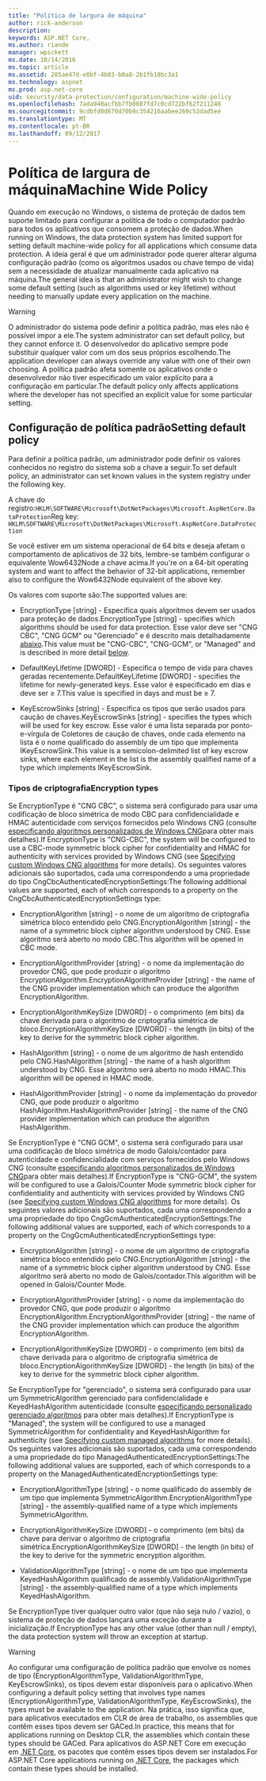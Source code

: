 ```yaml
---
title: "Política de largura de máquina"
author: rick-anderson
description: 
keywords: ASP.NET Core,
ms.author: riande
manager: wpickett
ms.date: 10/14/2016
ms.topic: article
ms.assetid: 285ae47d-e0bf-4b03-b0a8-2b1fb18bc3a1
ms.technology: aspnet
ms.prod: asp.net-core
uid: security/data-protection/configuration/machine-wide-policy
ms.openlocfilehash: 7ada940acfbb7fb0887fd7c0cd722bf62f211248
ms.sourcegitcommit: 9cdbfd0d670d70b9c354216aabee260c52dad5ee
ms.translationtype: MT
ms.contentlocale: pt-BR
ms.lasthandoff: 09/12/2017
---
```

# <a name="machine-wide-policy"></a><span data-ttu-id="daeda-103">Política de largura de máquina</span><span class="sxs-lookup"><span data-stu-id="daeda-103">Machine Wide Policy</span></span>

<a name=data-protection-configuration-machinewidepolicy></a>

<span data-ttu-id="daeda-104">Quando em execução no Windows, o sistema de proteção de dados tem suporte limitado para configurar a política de todo o computador padrão para todos os aplicativos que consomem a proteção de dados.</span><span class="sxs-lookup"><span data-stu-id="daeda-104">When running on Windows, the data protection system has limited support for setting default machine-wide policy for all applications which consume data protection.</span></span> <span data-ttu-id="daeda-105">A ideia geral é que um administrador pode querer alterar alguma configuração padrão (como os algoritmos usados ou chave tempo de vida) sem a necessidade de atualizar manualmente cada aplicativo na máquina.</span><span class="sxs-lookup"><span data-stu-id="daeda-105">The general idea is that an administrator might wish to change some default setting (such as algorithms used or key lifetime) without needing to manually update every application on the machine.</span></span>

>[!WARNING]
> <span data-ttu-id="daeda-106">O administrador do sistema pode definir a política padrão, mas eles não é possível impor a ele.</span><span class="sxs-lookup"><span data-stu-id="daeda-106">The system administrator can set default policy, but they cannot enforce it.</span></span> <span data-ttu-id="daeda-107">O desenvolvedor do aplicativo sempre pode substituir qualquer valor com um dos seus próprios escolhendo.</span><span class="sxs-lookup"><span data-stu-id="daeda-107">The application developer can always override any value with one of their own choosing.</span></span> <span data-ttu-id="daeda-108">A política padrão afeta somente os aplicativos onde o desenvolvedor não tiver especificado um valor explícito para a configuração em particular.</span><span class="sxs-lookup"><span data-stu-id="daeda-108">The default policy only affects applications where the developer has not specified an explicit value for some particular setting.</span></span>

## <a name="setting-default-policy"></a><span data-ttu-id="daeda-109">Configuração de política padrão</span><span class="sxs-lookup"><span data-stu-id="daeda-109">Setting default policy</span></span>

<span data-ttu-id="daeda-110">Para definir a política padrão, um administrador pode definir os valores conhecidos no registro do sistema sob a chave a seguir.</span><span class="sxs-lookup"><span data-stu-id="daeda-110">To set default policy, an administrator can set known values in the system registry under the following key.</span></span>

<span data-ttu-id="daeda-111">A chave do registro:`HKLM\SOFTWARE\Microsoft\DotNetPackages\Microsoft.AspNetCore.DataProtection`</span><span class="sxs-lookup"><span data-stu-id="daeda-111">Reg key: `HKLM\SOFTWARE\Microsoft\DotNetPackages\Microsoft.AspNetCore.DataProtection`</span></span>

<span data-ttu-id="daeda-112">Se você estiver em um sistema operacional de 64 bits e deseja afetam o comportamento de aplicativos de 32 bits, lembre-se também configurar o equivalente Wow6432Node a chave acima.</span><span class="sxs-lookup"><span data-stu-id="daeda-112">If you're on a 64-bit operating system and want to affect the behavior of 32-bit applications, remember also to configure the Wow6432Node equivalent of the above key.</span></span>

<span data-ttu-id="daeda-113">Os valores com suporte são:</span><span class="sxs-lookup"><span data-stu-id="daeda-113">The supported values are:</span></span>

* <span data-ttu-id="daeda-114">EncryptionType [string] - Especifica quais algoritmos devem ser usados para proteção de dados.</span><span class="sxs-lookup"><span data-stu-id="daeda-114">EncryptionType [string] - specifies which algorithms should be used for data protection.</span></span> <span data-ttu-id="daeda-115">Esse valor deve ser "CNG CBC", "CNG GCM" ou "Gerenciado" e é descrito mais detalhadamente [abaixo](#data-protection-encryption-types).</span><span class="sxs-lookup"><span data-stu-id="daeda-115">This value must be "CNG-CBC", "CNG-GCM", or "Managed" and is described in more detail [below](#data-protection-encryption-types).</span></span>

* <span data-ttu-id="daeda-116">DefaultKeyLifetime [DWORD] - Especifica o tempo de vida para chaves geradas recentemente.</span><span class="sxs-lookup"><span data-stu-id="daeda-116">DefaultKeyLifetime [DWORD] - specifies the lifetime for newly-generated keys.</span></span> <span data-ttu-id="daeda-117">Esse valor é especificado em dias e deve ser ≥ 7.</span><span class="sxs-lookup"><span data-stu-id="daeda-117">This value is specified in days and must be ≥ 7.</span></span>

* <span data-ttu-id="daeda-118">KeyEscrowSinks [string] - Especifica os tipos que serão usados para caução de chaves.</span><span class="sxs-lookup"><span data-stu-id="daeda-118">KeyEscrowSinks [string] - specifies the types which will be used for key escrow.</span></span> <span data-ttu-id="daeda-119">Esse valor é uma lista separada por ponto-e-vírgula de Coletores de caução de chaves, onde cada elemento na lista é o nome qualificado do assembly de um tipo que implementa IKeyEscrowSink.</span><span class="sxs-lookup"><span data-stu-id="daeda-119">This value is a semicolon-delimited list of key escrow sinks, where each element in the list is the assembly qualified name of a type which implements IKeyEscrowSink.</span></span>

<a name=data-protection-encryption-types></a>

### <a name="encryption-types"></a><span data-ttu-id="daeda-120">Tipos de criptografia</span><span class="sxs-lookup"><span data-stu-id="daeda-120">Encryption types</span></span>

<span data-ttu-id="daeda-121">Se EncryptionType é "CNG CBC", o sistema será configurado para usar uma codificação de bloco simétrica de modo CBC para confidencialidade e HMAC autenticidade com serviços fornecidos pelo Windows CNG (consulte [especificando algoritmos personalizados de Windows CNG](overview.md#data-protection-changing-algorithms-cng)para obter mais detalhes).</span><span class="sxs-lookup"><span data-stu-id="daeda-121">If EncryptionType is "CNG-CBC", the system will be configured to use a CBC-mode symmetric block cipher for confidentiality and HMAC for authenticity with services provided by Windows CNG (see [Specifying custom Windows CNG algorithms](overview.md#data-protection-changing-algorithms-cng) for more details).</span></span> <span data-ttu-id="daeda-122">Os seguintes valores adicionais são suportados, cada uma correspondendo a uma propriedade do tipo CngCbcAuthenticatedEncryptionSettings:</span><span class="sxs-lookup"><span data-stu-id="daeda-122">The following additional values are supported, each of which corresponds to a property on the CngCbcAuthenticatedEncryptionSettings type:</span></span>

* <span data-ttu-id="daeda-123">EncryptionAlgorithm [string] - o nome de um algoritmo de criptografia simétrica bloco entendido pelo CNG.</span><span class="sxs-lookup"><span data-stu-id="daeda-123">EncryptionAlgorithm [string] - the name of a symmetric block cipher algorithm understood by CNG.</span></span> <span data-ttu-id="daeda-124">Esse algoritmo será aberto no modo CBC.</span><span class="sxs-lookup"><span data-stu-id="daeda-124">This algorithm will be opened in CBC mode.</span></span>

* <span data-ttu-id="daeda-125">EncryptionAlgorithmProvider [string] - o nome da implementação do provedor CNG, que pode produzir o algoritmo EncryptionAlgorithm.</span><span class="sxs-lookup"><span data-stu-id="daeda-125">EncryptionAlgorithmProvider [string] - the name of the CNG provider implementation which can produce the algorithm EncryptionAlgorithm.</span></span>

* <span data-ttu-id="daeda-126">EncryptionAlgorithmKeySize [DWORD] - o comprimento (em bits) da chave derivada para o algoritmo de criptografia simétrica de bloco.</span><span class="sxs-lookup"><span data-stu-id="daeda-126">EncryptionAlgorithmKeySize [DWORD] - the length (in bits) of the key to derive for the symmetric block cipher algorithm.</span></span>

* <span data-ttu-id="daeda-127">HashAlgorithm [string] - o nome de um algoritmo de hash entendido pelo CNG.</span><span class="sxs-lookup"><span data-stu-id="daeda-127">HashAlgorithm [string] - the name of a hash algorithm understood by CNG.</span></span> <span data-ttu-id="daeda-128">Esse algoritmo será aberto no modo HMAC.</span><span class="sxs-lookup"><span data-stu-id="daeda-128">This algorithm will be opened in HMAC mode.</span></span>

* <span data-ttu-id="daeda-129">HashAlgorithmProvider [string] - o nome da implementação do provedor CNG, que pode produzir o algoritmo HashAlgorithm.</span><span class="sxs-lookup"><span data-stu-id="daeda-129">HashAlgorithmProvider [string] - the name of the CNG provider implementation which can produce the algorithm HashAlgorithm.</span></span>

<span data-ttu-id="daeda-130">Se EncryptionType é "CNG GCM", o sistema será configurado para usar uma codificação de bloco simétrica de modo Galois/contador para autenticidade e confidencialidade com serviços fornecidos pelo Windows CNG (consulte [especificando algoritmos personalizados de Windows CNG](overview.md#data-protection-changing-algorithms-cng)para obter mais detalhes).</span><span class="sxs-lookup"><span data-stu-id="daeda-130">If EncryptionType is "CNG-GCM", the system will be configured to use a Galois/Counter Mode symmetric block cipher for confidentiality and authenticity with services provided by Windows CNG (see [Specifying custom Windows CNG algorithms](overview.md#data-protection-changing-algorithms-cng) for more details).</span></span> <span data-ttu-id="daeda-131">Os seguintes valores adicionais são suportados, cada uma correspondendo a uma propriedade do tipo CngGcmAuthenticatedEncryptionSettings:</span><span class="sxs-lookup"><span data-stu-id="daeda-131">The following additional values are supported, each of which corresponds to a property on the CngGcmAuthenticatedEncryptionSettings type:</span></span>

* <span data-ttu-id="daeda-132">EncryptionAlgorithm [string] - o nome de um algoritmo de criptografia simétrica bloco entendido pelo CNG.</span><span class="sxs-lookup"><span data-stu-id="daeda-132">EncryptionAlgorithm [string] - the name of a symmetric block cipher algorithm understood by CNG.</span></span> <span data-ttu-id="daeda-133">Esse algoritmo será aberto no modo de Galois/contador.</span><span class="sxs-lookup"><span data-stu-id="daeda-133">This algorithm will be opened in Galois/Counter Mode.</span></span>

* <span data-ttu-id="daeda-134">EncryptionAlgorithmProvider [string] - o nome da implementação do provedor CNG, que pode produzir o algoritmo EncryptionAlgorithm.</span><span class="sxs-lookup"><span data-stu-id="daeda-134">EncryptionAlgorithmProvider [string] - the name of the CNG provider implementation which can produce the algorithm EncryptionAlgorithm.</span></span>

* <span data-ttu-id="daeda-135">EncryptionAlgorithmKeySize [DWORD] - o comprimento (em bits) da chave derivada para o algoritmo de criptografia simétrica de bloco.</span><span class="sxs-lookup"><span data-stu-id="daeda-135">EncryptionAlgorithmKeySize [DWORD] - the length (in bits) of the key to derive for the symmetric block cipher algorithm.</span></span>

<span data-ttu-id="daeda-136">Se EncryptionType for "gerenciado", o sistema será configurado para usar um SymmetricAlgorithm gerenciado para confidencialidade e KeyedHashAlgorithm autenticidade (consulte [especificando personalizado gerenciado algoritmos](overview.md#data-protection-changing-algorithms-custom-managed) para obter mais detalhes).</span><span class="sxs-lookup"><span data-stu-id="daeda-136">If EncryptionType is "Managed", the system will be configured to use a managed SymmetricAlgorithm for confidentiality and KeyedHashAlgorithm for authenticity (see [Specifying custom managed algorithms](overview.md#data-protection-changing-algorithms-custom-managed) for more details).</span></span> <span data-ttu-id="daeda-137">Os seguintes valores adicionais são suportados, cada uma correspondendo a uma propriedade do tipo ManagedAuthenticatedEncryptionSettings:</span><span class="sxs-lookup"><span data-stu-id="daeda-137">The following additional values are supported, each of which corresponds to a property on the ManagedAuthenticatedEncryptionSettings type:</span></span>

* <span data-ttu-id="daeda-138">EncryptionAlgorithmType [string] - o nome qualificado do assembly de um tipo que implementa SymmetricAlgorithm.</span><span class="sxs-lookup"><span data-stu-id="daeda-138">EncryptionAlgorithmType [string] - the assembly-qualified name of a type which implements SymmetricAlgorithm.</span></span>

* <span data-ttu-id="daeda-139">EncryptionAlgorithmKeySize [DWORD] - o comprimento (em bits) da chave para derivar o algoritmo de criptografia simétrica.</span><span class="sxs-lookup"><span data-stu-id="daeda-139">EncryptionAlgorithmKeySize [DWORD] - the length (in bits) of the key to derive for the symmetric encryption algorithm.</span></span>

* <span data-ttu-id="daeda-140">ValidationAlgorithmType [string] - o nome de um tipo que implementa KeyedHashAlgorithm qualificado de assembly.</span><span class="sxs-lookup"><span data-stu-id="daeda-140">ValidationAlgorithmType [string] - the assembly-qualified name of a type which implements KeyedHashAlgorithm.</span></span>

<span data-ttu-id="daeda-141">Se EncryptionType tiver qualquer outro valor (que não seja nulo / vazio), o sistema de proteção de dados lançará uma exceção durante a inicialização.</span><span class="sxs-lookup"><span data-stu-id="daeda-141">If EncryptionType has any other value (other than null / empty), the data protection system will throw an exception at startup.</span></span>

>[!WARNING]
> <span data-ttu-id="daeda-142">Ao configurar uma configuração de política padrão que envolve os nomes de tipo (EncryptionAlgorithmType, ValidationAlgorithmType, KeyEscrowSinks), os tipos devem estar disponíveis para o aplicativo.</span><span class="sxs-lookup"><span data-stu-id="daeda-142">When configuring a default policy setting that involves type names (EncryptionAlgorithmType, ValidationAlgorithmType, KeyEscrowSinks), the types must be available to the application.</span></span> <span data-ttu-id="daeda-143">Na prática, isso significa que, para aplicativos executados em CLR de área de trabalho, os assemblies que contêm esses tipos devem ser GACed.</span><span class="sxs-lookup"><span data-stu-id="daeda-143">In practice, this means that for applications running on Desktop CLR, the assemblies which contain these types should be GACed.</span></span> <span data-ttu-id="daeda-144">Para aplicativos do ASP.NET Core em execução em [.NET Core](https://www.microsoft.com/net/core), os pacotes que contêm esses tipos devem ser instalados.</span><span class="sxs-lookup"><span data-stu-id="daeda-144">For ASP.NET Core applications running on [.NET Core](https://www.microsoft.com/net/core), the packages which contain these types should be installed.</span></span>
